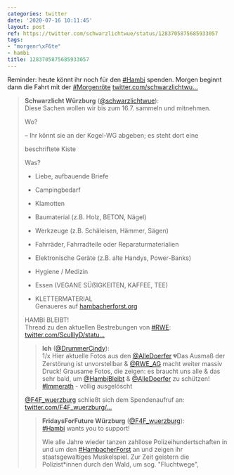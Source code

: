```yaml
---
categories: twitter
date: '2020-07-16 10:11:45'
layout: post
ref: https://twitter.com/schwarzlichtwue/status/1283705875685933057
tags:
- "morgenr\xF6te"
- hambi
title: 1283705875685933057
---
```

Reminder: heute könnt ihr noch für den [#Hambi](/t/hambi) spenden. Morgen beginnt dann die Fahrt mit der [#Morgenröte](/t/morgenröte) [twitter.com/schwarzlichtwu…](https://twitter.com/schwarzlichtwue/status/1282632355312742401)
> <b>Schwarzlicht Würzburg</b> ([@schwarzlichtwue](https://twitter.com/schwarzlichtwue)):  
>Diese Sachen wollen wir bis zum 16.7. sammeln und mitnehmen.  
>  
>  
>  
>Wo?  
>  
>– Ihr könnt sie an der Kogel-WG abgeben; es steht dort eine  
>  
>beschriftete Kiste  
>  
>  
>  
>Was?  
>  
>- Liebe, aufbauende Briefe  
>  
>- Campingbedarf  
>  
>- Klamotten  
>- Baumaterial (z.B. Holz, BETON, Nägel)  
>  
>- Werkzeuge (z.B. Schäleisen, Hämmer, Sägen)  
>  
>- Fahrräder, Fahrradteile oder Reparaturmaterialien  
>  
>- Elektronische Geräte (z.B. alte Handys, Power-Banks)  
>  
>- Hygiene / Medizin  
>  
>- Essen (VEGANE SÜẞIGKEITEN, KAFFEE, TEE)  
>  
>- KLETTERMATERIAL  
>Genaueres auf [hambacherforst.org](http://hambacherforst.org)  
>  
>  
>  
>HAMBI BLEIBT!  
>Thread zu den aktuellen Bestrebungen von [#RWE](/t/rwe): [twitter.com/SculllyD/statu…](https://twitter.com/SculllyD/status/1282757386206420995?s=19)  
>> <b>Ich</b> ([@DrummerCindy](https://twitter.com/DrummerCindy)):    
>>1/x Hier aktuelle Fotos aus den [@AlleDoerfer](https://twitter.com/AlleDoerfer) 💔Das Ausmaß der Zerstörung ist unvorstellbar &amp; [@RWE_AG](https://twitter.com/RWE_AG) macht weiter massiv Druck! Grausame Fotos, die zeigen: es braucht uns alle &amp; das sehr bald, um [@HambiBleibt](https://twitter.com/HambiBleibt) &amp; [@AlleDoerfer](https://twitter.com/AlleDoerfer) zu schützen! [#Immerath](/t/immerath) - völlig ausgelöscht     
>  
>  
>[@F4F_wuerzburg](https://twitter.com/F4F_wuerzburg) schließt sich dem Spendenaufruf an: [twitter.com/F4F_wuerzburg/…](https://twitter.com/F4F_wuerzburg/status/1283346980622802946?s=19)  
>> <b>FridaysForFuture Würzburg</b> ([@F4F_wuerzburg](https://twitter.com/F4F_wuerzburg)):    
>>[#Hambi](/t/hambi) wants you to support!    
>>    
>>Wie alle Jahre wieder tanzen zahllose Polizeihundertschaften in und um den [#HambacherForst](/t/hambacherforst) an und zeigen ihr staatsgewaltiges Muskelspiel. Zur Zeit geistern die Polizist\*innen durch den Wald, um sog. "Fluchtwege",     
>  
>  

